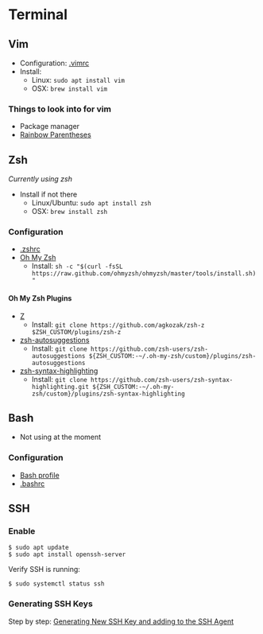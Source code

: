 # Terminal

## Vim

- Configuration: [.vimrc](https://github.com/BradNut/dotfiles/blob/master/.vimrc)
- Install:
  - Linux: `sudo apt install vim`
  - OSX: `brew install vim`

### Things to look into for vim

- Package manager
- [Rainbow Parentheses](https://github.com/frazrepo/vim-rainbow)

## Zsh

_Currently using zsh_

- Install if not there
  - Linux/Ubuntu: `sudo apt install zsh`
  - OSX: `brew install zsh`

### Configuration

- [.zshrc](https://github.com/BradNut/dotfiles/blob/master/.zshrc)
- [Oh My Zsh](https://ohmyzsh.sh)
  - Install: `sh -c "$(curl -fsSL https://raw.github.com/ohmyzsh/ohmyzsh/master/tools/install.sh)"`

#### Oh My Zsh Plugins

- [Z](https://github.com/agkozak/zsh-z)
  - Install: `git clone https://github.com/agkozak/zsh-z $ZSH_CUSTOM/plugins/zsh-z`
- [zsh-autosuggestions](https://github.com/zsh-users/zsh-autosuggestions)
  - Install: `git clone https://github.com/zsh-users/zsh-autosuggestions ${ZSH_CUSTOM:-~/.oh-my-zsh/custom}/plugins/zsh-autosuggestions`
- [zsh-syntax-highlighting](https://github.com/zsh-users/zsh-syntax-highlighting)
  - Install: `git clone https://github.com/zsh-users/zsh-syntax-highlighting.git ${ZSH_CUSTOM:-~/.oh-my-zsh/custom}/plugins/zsh-syntax-highlighting`

## Bash

- Not using at the moment

### Configuration

- [Bash profile](https://github.com/BradNut/dotfiles/blob/master/.bash_profile)
- [.bashrc](https://github.com/BradNut/dotfiles/blob/master/.bashrc)

## SSH

### Enable

```
$ sudo apt update
$ sudo apt install openssh-server
```

Verify SSH is running:

```
$ sudo systemctl status ssh
```

### Generating SSH Keys

Step by step: [Generating New SSH Key and adding to the SSH Agent](https://docs.github.com/en/github/authenticating-to-github/generating-a-new-ssh-key-and-adding-it-to-the-ssh-agent)
